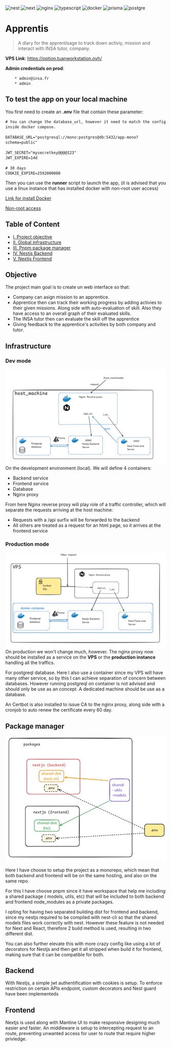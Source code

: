 ![nest](https://img.shields.io/badge/nestjs-E0234E?style=for-the-badge&logo=nestjs&logoColor=white)
![next](https://img.shields.io/badge/next%20js-000000?style=for-the-badge&logo=nextdotjs&logoColor=white)
![nginx](https://img.shields.io/badge/Nginx-009639?style=for-the-badge&logo=nginx&logoColor=white)
![typescript](https://img.shields.io/badge/TypeScript-007ACC?style=for-the-badge&logo=typescript&logoColor=white)
![docker](https://img.shields.io/badge/Docker-2CA5E0?style=for-the-badge&logo=docker&logoColor=white)
![prisma](https://img.shields.io/badge/Prisma-3982CE?style=for-the-badge&logo=Prisma&logoColor=white)
![postgre](https://img.shields.io/badge/PostgreSQL-316192?style=for-the-badge&logo=postgresql&logoColor=white)
# Apprentis

> A diary for the apprentisage to track down activiy, mission and interact with INSA tutor, company.

**VPS Link**: https://option.tuanworkstation.ovh/

**Admin credentials on prod**: 

        * admin@insa.fr 
        * admin

## To test the app on your local machine

You first need to create an **.env** file that contain these parameter:
```
# You can change the database_url, however it need to match the config inside docker compose.

DATABASE_URL="postgresql://mono:postgres@db:5432/app-mono?schema=public"

JWT_SECRET="mysecretkey@@@@123"
JWT_EXPIRE=14d

# 30 days
COOKIE_EXPIRE=2592000000
```
Then you can use the **runner** script to launch the app, (it is advised that you use a linux instance that has installed docker with non-root user access)

[Link for install Docker](https://docs.docker.com/engine/install/)

[Non-root access ](https://docs.docker.com/engine/install/linux-postinstall/)

## Table of Content
* [I. Project objective](#objective)
* [II. Global infrastructure](#infrastructure)
* [III. Pnpm package manager](#package-manager)
* [IV. Nestjs Backend](#backend)
* [V. Nextjs Frontend](#frontend)

## Objective

The project main goal is to create un web interface so that:
* Company can asign mission to an apprentice.
* Apprentice then can track their working progress by adding activies to their given missions. Along side with auto-evaluation of skill. Also they have access to an overall graph of their evaluated skills.
* The INSA tutor then can evaluate the skill off the apprentice
* Giving feedback to the apprentice's activities by both company and tutor.

## Infrastructure

### Dev mode 
![infrastructure 1](./readme/infra1.png)
On the development environment (local). We will define 4 containers:
* Backend service
* Frontend service
* Database
* Nginx proxy

From here Nginx reverse proxy will play role of a traffic controller, which will separate the requests arriving at the host machine:
* Requests with a /api surfix will be forwarded to the backend
* All others are treated as a request for an html page, so it arrives at the frontend service

### Production mode
![infastructure2](./readme/infra2.png)
On production we won't change much, however. The nginx proxy now should be installed as a service on the **VPS** or the **production instance**
handling all the traffics.

For postgreql database. Here I also use a container since my VPS will have many other service, so by this I can achieve separation of concern between databases. However running postgreql on container is not advised and should only be use as an concept. A dedicated machine should be use as a database.

An Certbot is also installed to issue CA to the nginx proxy, along side with a cronjob to auto renew the certificate every 60 day.

## Package manager
![package1](./readme/package1.png)

Here I have choose to setup the project as a monorepo, which mean that both backend and frontend will be on the same hosting, and also on the same repo.

For this I have choose pnpm since it have workspace that help me including a shared package ( models, utils, etc) that will be included to both backend and frontend node_modules as a private packages.

I opting for having two separated building dist for frontend and backend, since my nestjs required to be compiled with nest-cli so that the shared models files work correctly with nest. However these feature is not needed for Next and React, therefore 2 build method is used, resulting in two different dist.

You can also further elevate this with more crazy config like using a lot of decorators for Nestjs and then get it all stripped when build it for frontend, making sure that it can be compatible for both.

## Backend

With Nestjs, a simple jwt authentification with cookies is setup. To enforce restriction on certain APIs endpoint, custom decorators and Nest guard have been implementeds

## Frontend

Nextjs is used along with Mantine UI to make responsive designing much easier and faster. An middleware is setup to intercepting request to an route, preventing unwanted access for user to route that require higher privledge. 




